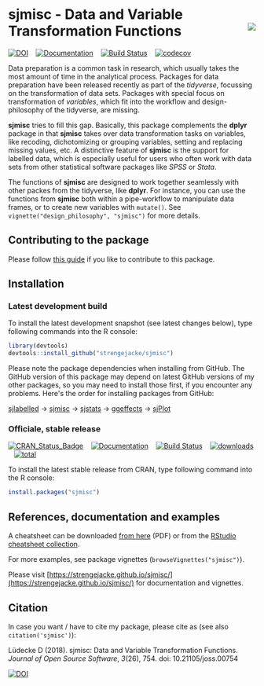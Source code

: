 # sjmisc - Data and Variable Transformation Functions <img src="man/figures/logo.png" align="right" />

[![DOI](http://joss.theoj.org/papers/10.21105/joss.00754/status.svg)](https://doi.org/10.21105/joss.00754) &#160;&#160; [![Documentation](https://img.shields.io/badge/documentation-sjmisc-orange.svg?colorB=E91E63)](https://strengejacke.github.io/sjmisc/) &#160;&#160; [![Build Status](https://travis-ci.org/strengejacke/sjmisc.svg?branch=master)](https://travis-ci.org/strengejacke/sjmisc) &#160;&#160; [![codecov](https://codecov.io/gh/strengejacke/sjmisc/branch/master/graph/badge.svg)](https://codecov.io/gh/strengejacke/sjmisc)

Data preparation is a common task in research, which usually takes the most amount of time in the analytical process. Packages for data preparation have been released recently as part of the _tidyverse_, focussing on the transformation of data sets. Packages with special focus on transformation of _variables_, which fit into the workflow and design-philosophy of the tidyverse, are missing.

**sjmisc** tries to fill this gap. Basically, this package complements the **dplyr** package in that **sjmisc** takes over data transformation tasks on variables, like recoding, dichotomizing or grouping variables, setting and replacing missing values, etc. A distinctive feature of **sjmisc** is the support for labelled data, which is especially useful for users who often work with data sets from other statistical software packages like _SPSS_ or _Stata_.

The functions of **sjmisc** are designed to work together seamlessly with other packes from the tidyverse, like **dplyr**. For instance, you can use the functions from **sjmisc** both within a pipe-workflow to manipulate data frames, or to create new variables with `mutate()`. See `vignette("design_philosophy", "sjmisc")` for more details.

## Contributing to the package

Please follow [this guide](https://raw.githubusercontent.com/strengejacke/sjmisc/master/CONTRIBUTING.md) if you like to contribute to this package.

## Installation

### Latest development build

To install the latest development snapshot (see latest changes below), type following commands into the R console:

```r
library(devtools)
devtools::install_github("strengejacke/sjmisc")
```

Please note the package dependencies when installing from GitHub. The GitHub version of this package may depend on latest GitHub versions of my other packages, so you may need to install those first, if you encounter any problems. Here's the order for installing packages from GitHub:

[sjlabelled](https://github.com/strengejacke/sjlabelled) &rarr; [sjmisc](https://github.com/strengejacke/sjmisc) &rarr; [sjstats](https://github.com/strengejacke/sjstats) &rarr; [ggeffects](https://github.com/strengejacke/ggeffects) &rarr; [sjPlot](https://github.com/strengejacke/sjPlot)

### Officiale, stable release

[![CRAN_Status_Badge](http://www.r-pkg.org/badges/version/sjmisc)](https://cran.r-project.org/package=sjmisc) &#160;&#160; [![Documentation](https://img.shields.io/badge/documentation-sjmisc-orange.svg?colorB=E91E63)](https://strengejacke.github.io/sjmisc/) &#160;&#160; [![Build Status](https://travis-ci.org/strengejacke/sjmisc.svg?branch=master)](https://travis-ci.org/strengejacke/sjmisc) &#160;&#160;
[![downloads](http://cranlogs.r-pkg.org/badges/sjmisc)](http://cranlogs.r-pkg.org/)
&#160;&#160;
[![total](http://cranlogs.r-pkg.org/badges/grand-total/sjmisc)](http://cranlogs.r-pkg.org/)

To install the latest stable release from CRAN, type following command into the R console:

```r
install.packages("sjmisc")
```

## References, documentation and examples

A cheatsheet can be downloaded [from here](http://strengejacke.de/sjmisc-cheatsheet.pdf) (PDF) or from the [RStudio cheatsheet collection](https://www.rstudio.com/resources/cheatsheets/).

For more examples, see package vignettes (`browseVignettes("sjmisc")`).

Please visit [https://strengejacke.github.io/sjmisc/](https://strengejacke.github.io/sjmisc/) for documentation and vignettes.

## Citation

In case you want / have to cite my package, please cite as (see also `citation('sjmisc')`): 

Lüdecke D (2018). sjmisc: Data and Variable Transformation Functions. _Journal of Open
Source Software_, *3*(26), 754. doi: 10.21105/joss.00754

[![DOI](http://joss.theoj.org/papers/10.21105/joss.00754/status.svg)](https://doi.org/10.21105/joss.00754)
